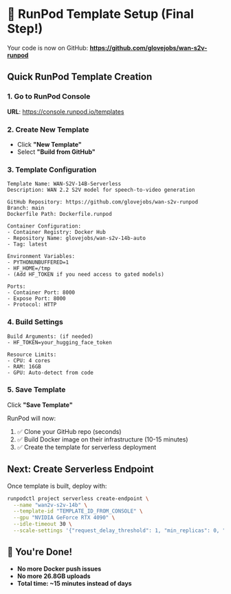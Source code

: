 # 🚀 RunPod Template Setup (Final Step!)

Your code is now on GitHub: **https://github.com/glovejobs/wan-s2v-runpod**

## Quick RunPod Template Creation

### 1. Go to RunPod Console
**URL**: https://console.runpod.io/templates

### 2. Create New Template
- Click **"New Template"**
- Select **"Build from GitHub"**

### 3. Template Configuration
```
Template Name: WAN-S2V-14B-Serverless
Description: WAN 2.2 S2V model for speech-to-video generation

GitHub Repository: https://github.com/glovejobs/wan-s2v-runpod
Branch: main
Dockerfile Path: Dockerfile.runpod

Container Configuration:
- Container Registry: Docker Hub
- Repository Name: glovejobs/wan-s2v-14b-auto
- Tag: latest

Environment Variables:
- PYTHONUNBUFFERED=1
- HF_HOME=/tmp
- (Add HF_TOKEN if you need access to gated models)

Ports:
- Container Port: 8000
- Expose Port: 8000
- Protocol: HTTP
```

### 4. Build Settings
```
Build Arguments: (if needed)
- HF_TOKEN=your_hugging_face_token

Resource Limits:
- CPU: 4 cores
- RAM: 16GB
- GPU: Auto-detect from code
```

### 5. Save Template
Click **"Save Template"**

RunPod will now:
1. ✅ Clone your GitHub repo (seconds)
2. ✅ Build Docker image on their infrastructure (10-15 minutes)
3. ✅ Create the template for serverless deployment

## Next: Create Serverless Endpoint

Once template is built, deploy with:

```bash
runpodctl project serverless create-endpoint \
  --name "wan2v-s2v-14b" \
  --template-id "TEMPLATE_ID_FROM_CONSOLE" \
  --gpu "NVIDIA GeForce RTX 4090" \
  --idle-timeout 30 \
  --scale-settings '{"request_delay_threshold": 1, "min_replicas": 0, "max_replicas": 3}'
```

## 🎉 You're Done!
- **No more Docker push issues**
- **No more 26.8GB uploads**
- **Total time: ~15 minutes instead of days**
